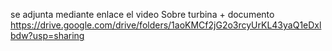 se adjunta mediante enlace el video  Sobre turbina +  documento 
https://drive.google.com/drive/folders/1aoKMCf2jG2o3rcyUrKL43yaQ1eDxlbdw?usp=sharing
